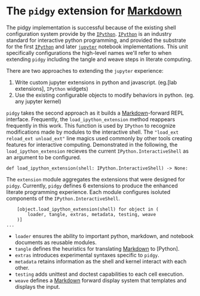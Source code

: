 ---
---

# The `pidgy` extension for [Markdown][literate programming]

The pidgy implementation is successful because of the existing
shell configuration system provide by the [`IPython`].
[`IPython`] is an industry standard for interactive python programming,
and provided the substrate for the first [`IPython`] and later [`jupyter`]
notebook implementations. This unit specifically configurations the
high-level names we'll refer to when extending `pidgy` including the tangle and weave steps in literate computing.

<!--excerpt-->
<!--

    import jupyter, notebook, IPython, mistune as markdown, IPython as python, ast, jinja2 as template, importnb, doctest, pathlib
    with importnb.Notebook(lazy=True):
        try: from . import loader, tangle, extras
        except: import loader, tangle, extras
    with loader.pidgyLoader(lazy=True):
        try: from . import weave, testing, metadata
        except: import weave, testing, metadata

-->

There are two approaches to extending the `jupyter` experience:

1. Write custom jupyter extensions in python and javascript. (eg.[lab extensions], `IPython` widgets)
2. Use the existing configurable objects to modify behaviors in python. (eg. any jupyter kernel)

`pidgy` takes the second approach as it builds a [Markdown]-forward REPL interface. Frequently, the `load_ipython_extension` method reappears frequently in this work. This function is used by `IPython` to recognize modifications made by modules to the interactive shell. The `"load_ext reload_ext unload_ext"` line magics used commonly by other tools creating features for interactive computing. Demonstrated in the following, the `load_ipython_extension` recieves the current `IPython.InteractiveShell` as an argument to be configured.

    def load_ipython_extension(shell: IPython.InteractiveShell) -> None:

The `extension` module aggregates the extensions that were designed for `pidgy`.
Currently, `pidgy` defines 6 extensions to produce the enhanced literate programming experience. Each module configures isoluted components of the `IPython.InteractiveShell`.

        [object.load_ipython_extension(shell) for object in (
            loader, tangle, extras, metadata, testing, weave
        )]
    ...

- `loader` ensures the ability to important python, markdown, and notebook documents as reusable modules.
- `tangle` defines the heuristics for translating [Markdown] to [Python].
- `extras` introduces experimental syntaxes specific to `pidgy`.
- `metadata` retains information as the shell and kernel interact with each other.
- `testing` adds unittest and doctest capabilities to each cell execution.
- `weave` defines a [Markdown] forward display system that templates and displays the input.

<!--

    def unload_ipython_extension(shell):

`unload_ipython_extension` unloads all the extensions loads in `load_ipython_extension`.

        for x in (weave, testing, extras, metadata, tangle):
            x.unload_ipython_extension(shell)

-->

[markdown]: #
[literate programming]: #
[`ipython`]: #
[`jupyter`]: #
[kernels]: https://github.com/jupyter/jupyter/wiki/Jupyter-kernels
[`ipython` extensions]: https://ipython.readthedocs.io/en/stable/config/extensions/
